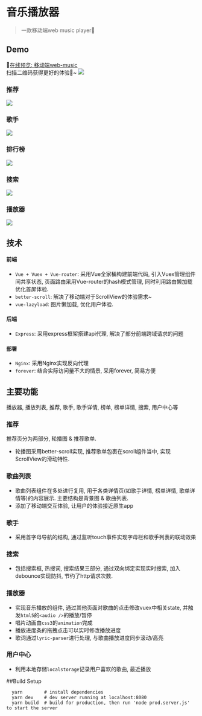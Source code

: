 # 音乐播放器
> 一款移动端web music player🎵

## Demo
🎵[在线预览: 移动端web-music](http://robbyvan.us/music/)<br />
扫描二维码获得更好的体验📱~
![](./qrcode/cli_300px.png)

### 推荐
![](./demo-gifs/recommend.gif)
### 歌手
![](./demo-gifs/singer.gif)
### 排行榜
![](./demo-gifs/rank.gif)
### 搜索
![](./demo-gifs/search.gif)
### 播放器
![](./demo-gifs/player.gif)

## 技术
#### 前端
  + ```Vue + Vuex + Vue-router```: 采用Vue全家桶构建前端代码, 引入Vuex管理组件间共享状态, 页面路由采用Vue-router的hash模式管理, 同时利用路由懒加载优化首屏体验.
  + ```better-scroll```: 解决了移动端对于ScrollView的体验需求~
  + ```vue-lazyload```: 图片懒加载, 优化用户体验.

#### 后端
  + ```Express```: 采用express框架搭建api代理, 解决了部分前端跨域请求的问题

#### 部署
  + ```Nginx```: 采用Nginx实现反向代理
  + ```forever```: 结合实际访问量不大的情景, 采用forever, 简易方便


## 主要功能
播放器, 播放列表, 推荐, 歌手, 歌手详情, 榜单, 榜单详情, 搜索, 用户中心等

### 推荐
推荐页分为两部分, 轮播图 & 推荐歌单.
+ 轮播图采用better-scroll实现, 推荐歌单包裹在scroll组件当中, 实现ScrollView的滑动特性.

### 歌曲列表
+ 歌曲列表组件在多处进行复用, 用于各类详情页(如歌手详情, 榜单详情, 歌单详情等)的内容展示. 主要结构是背景图 & 歌曲列表.
+ 添加了移动端交互体验, 让用户的体验接近原生app

### 歌手
+ 采用首字母导航的结构, 通过监听touch事件实现字母栏和歌手列表的联动效果

### 搜索
+ 包括搜索框, 热搜词, 搜索结果三部分, 通过双向绑定实现实时搜索, 加入debounce实现防抖, 节约了http请求次数.

### 播放器
+ 实现音乐播放的组件, 通过其他页面对歌曲的点击修改vuex中相关state, 并触发```html5```的```<audio />```的播放/暂停
+ 唱片动画由```css3```的```animation```完成
+ 播放进度条的拖拽点击可以实时修改播放进度
+ 歌词通过```lyric-parser```进行处理, 与歌曲播放进度同步滚动/高亮

### 用户中心
+ 利用本地存储```localstorage```记录用户喜欢的歌曲, 最近播放

##Build Setup
```
  yarn        # install dependencies
  yarn dev    # dev server running at localhost:8080
  yarn build  # build for production, then run 'node prod.server.js' to start the server
```

